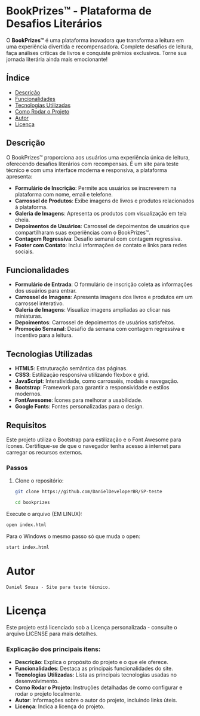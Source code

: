 # BookPrizes™ - Plataforma de Desafios Literários

O **BookPrizes™** é uma plataforma inovadora que transforma a leitura em uma experiência divertida e recompensadora. Complete desafios de leitura, faça análises críticas de livros e conquiste prêmios exclusivos. Torne sua jornada literária ainda mais emocionante!

## Índice
- [Descrição](#descrição)
- [Funcionalidades](#funcionalidades)
- [Tecnologias Utilizadas](#tecnologias-utilizadas)
- [Como Rodar o Projeto](#como-rodar-o-projeto)
- [Autor](#autor)
- [Licença](#licença)

## Descrição

O BookPrizes™ proporciona aos usuários uma experiência única de leitura, oferecendo desafios literários com recompensas. É um site para teste técnico e com uma interface moderna e responsiva, a plataforma apresenta:

- **Formulário de Inscrição**: Permite aos usuários se inscreverem na plataforma com nome, email e telefone.
- **Carrossel de Produtos**: Exibe imagens de livros e produtos relacionados à plataforma.
- **Galeria de Imagens**: Apresenta os produtos com visualização em tela cheia.
- **Depoimentos de Usuários**: Carrossel de depoimentos de usuários que compartilharam suas experiências com o BookPrizes™.
- **Contagem Regressiva**: Desafio semanal com contagem regressiva.
- **Footer com Contato**: Inclui informações de contato e links para redes sociais.

## Funcionalidades

- **Formulário de Entrada**: O formulário de inscrição coleta as informações dos usuários para entrar.
- **Carrossel de Imagens**: Apresenta imagens dos livros e produtos em um carrossel interativo.
- **Galeria de Imagens**: Visualize imagens ampliadas ao clicar nas miniaturas.
- **Depoimentos**: Carrossel de depoimentos de usuários satisfeitos.
- **Promoção Semanal**: Desafio da semana com contagem regressiva e incentivo para a leitura.

## Tecnologias Utilizadas

- **HTML5**: Estruturação semântica das páginas.
- **CSS3**: Estilização responsiva utilizando flexbox e grid.
- **JavaScript**: Interatividade, como carrosséis, modais e navegação.
- **Bootstrap**: Framework para garantir a responsividade e estilos modernos.
- **FontAwesome**: Ícones para melhorar a usabilidade.
- **Google Fonts**: Fontes personalizadas para o design.

## Requisitos

Este projeto utiliza o Bootstrap para estilização e o Font Awesome para ícones. Certifique-se de que o navegador tenha acesso à internet para carregar os recursos externos.
  
### Passos

1. Clone o repositório:
   ```bash
   git clone https://github.com/DanielDeveloperBR/SP-teste

   cd bookprizes
   ```

Execute o arquivo (EM LINUX):
```sh
open index.html
```

Para o Windows o mesmo passo só que muda o open:
```bash
start index.html
```

# Autor

    Daniel Souza - Site para teste técnico.

# Licença

Este projeto está licenciado sob a Licença personalizada - consulte o arquivo LICENSE para mais detalhes.


### Explicação dos principais itens:

- **Descrição**: Explica o propósito do projeto e o que ele oferece.
- **Funcionalidades**: Destaca as principais funcionalidades do site.
- **Tecnologias Utilizadas**: Lista as principais tecnologias usadas no desenvolvimento.
- **Como Rodar o Projeto**: Instruções detalhadas de como configurar e rodar o projeto localmente.
- **Autor**: Informações sobre o autor do projeto, incluindo links úteis.
- **Licença**: Indica a licença do projeto.